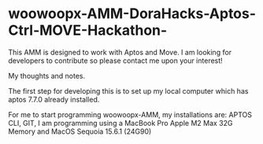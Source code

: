 # woowoopx-AMM-DoraHacks-Aptos-Ctrl-MOVE-Hackathon-

This AMM is designed to work with Aptos and Move. I am looking for developers to contribute so please contact me upon your interest! 

My thoughts and notes.

The first step for developing this is to set up my local computer which has aptos 7.7.0 already installed. 

For me to start programming woowoopx-AMM, my installations are: APTOS CLI, GIT, 
I am programming using a MacBook Pro Apple M2 Max 32G Memory and MacOS Sequoia 15.6.1 (24G90)

    
